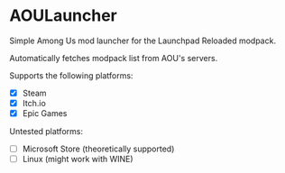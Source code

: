 # AOULauncher

Simple Among Us mod launcher for the Launchpad Reloaded modpack.

Automatically fetches modpack list from AOU's servers.

Supports the following platforms:
- [x] Steam
- [x] Itch.io
- [x] Epic Games

Untested platforms:
- [ ] Microsoft Store (theoretically supported)
- [ ] Linux (might work with WINE)
